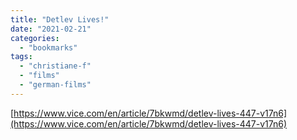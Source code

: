 ```yaml
---
title: "Detlev Lives!"
date: "2021-02-21"
categories: 
  - "bookmarks"
tags: 
  - "christiane-f"
  - "films"
  - "german-films"
---
```


[https://www.vice.com/en/article/7bkwmd/detlev-lives-447-v17n6](https://www.vice.com/en/article/7bkwmd/detlev-lives-447-v17n6)
